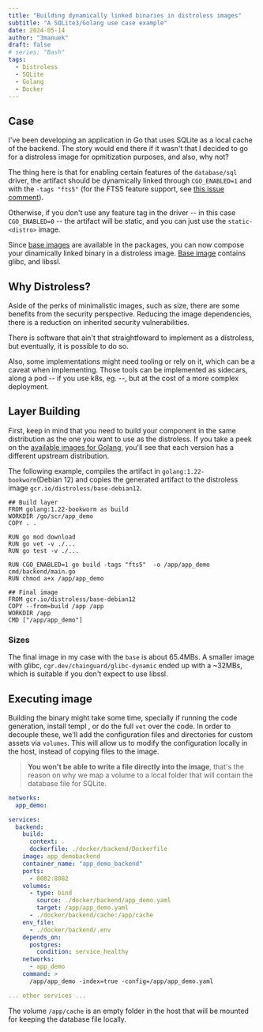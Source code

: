 ```yaml
---
title: "Building dynamically linked binaries in distroless images"
subtitle: "A SQLite3/Golang use case example"
date: 2024-05-14
author: "3manuek"
draft: false
# series: "Bash"
tags:
  - Distroless
  - SQLite
  - Golang
  - Docker
---
```


## Case

I've been developing an application in Go that uses SQLite as a local cache of the backend. The
story would end there if it wasn't that I decided to go for a distroless image for opmitization purposes,
and also, why not?

The thing here is that for enabling certain features of the `database/sql` driver, the artifact should
be dynamically linked through `CGO_ENABLED=1` and with the `-tags "fts5"` (for the FTS5 feature support,
see [this issue comment][2]).

Otherwise, if you don't use any feature tag in the driver -- in this case `CGO_ENABLED=0` -- the
artifact will be static, and you can just use the `static-<distro>` image.

Since [base images][3] are available in the packages, you can now compose your dinamically linked
binary in a distroless image. [Base image][4] contains glibc, and libssl.

## Why Distroless?

Aside of the perks of minimalistic images, such as size, there are some benefits from the security perspective.
Reducing the image dependencies, there is a reduction on inherited security vulnerabilities.

There is software that ain't that straightfoward to implement as a distroless, but eventually, it is possible
to do so.

Also, some implementations might need tooling or rely on it, which can be a caveat when implementing. Those 
tools can be implemented as sidecars, along a pod -- if you use k8s, eg. --, but at the cost of a more complex
deployment. 

## Layer Building

First, keep in mind that you need to build your component in the same distribution as the 
one you want to use as the distroless. If you take a peek on the [available images for Golang](https://hub.docker.com/_/golang/),
you'll see that each version has a different upstream distribution.

The following example, compiles the artifact in `golang:1.22-bookworm`(Debian 12) and 
copies the generated artifact to the distroless image `gcr.io/distroless/base-debian12`.

```docker
## Build layer
FROM golang:1.22-bookworm as build
WORKDIR /go/scr/app_demo
COPY . .

RUN go mod download
RUN go vet -v ./...
RUN go test -v ./...

RUN CGO_ENABLED=1 go build -tags "fts5"  -o /app/app_demo cmd/backend/main.go
RUN chmod a+x /app/app_demo

## Final image 
FROM gcr.io/distroless/base-debian12
COPY --from=build /app /app
WORKDIR /app
CMD ["/app/app_demo"]
```

### Sizes

The final image in my case with the `base` is about 65.4MBs. A smaller image with glibc, `cgr.dev/chainguard/glibc-dynamic`
ended up with a ~32MBs, which is suitable if you don't expect to use libssl.


## Executing image

Building the binary might take some time, specially if running the code generation, install templ
, or do the full `vet` over the code. In order to decouple these, we'll add the configuration files
and directories for custom assets via `volumes`. This will allow us to modify the configuration locally
in the host, instead of copying files to the image.

> **You won't be able to write a file directly into the image**, that's the reason on why we map a volume 
to a local folder that will contain the database file for SQLite. 


```yaml
networks: 
  app_demo:

services:
  backend:
    build:
      context: .
      dockerfile: ./docker/backend/Dockerfile
    image: app_demobackend
    container_name: "app_demo_backend"
    ports:
      - 8082:8082
    volumes:
      - type: bind
        source: ./docker/backend/app_demo.yaml
        target: /app/app_demo.yaml
      - ./docker/backend/cache:/app/cache
    env_file:
      - ./docker/backend/.env
    depends_on:
      postgres:
        condition: service_healthy
    networks:
      - app_demo
    command: >
      /app/app_demo -index=true -config=/app/app_demo.yaml

... other services ...
```   

The volume `/app/cache` is an empty folder in the host that will be mounted for keeping the database
file locally. 

[2]: https://github.com/mattn/go-sqlite3/issues/756#issuecomment-1049493077
[3]: https://github.com/GoogleContainerTools/distroless/issues/1342#issuecomment-1699710779
[4]: https://github.com/GoogleContainerTools/distroless/blob/main/base/README.md